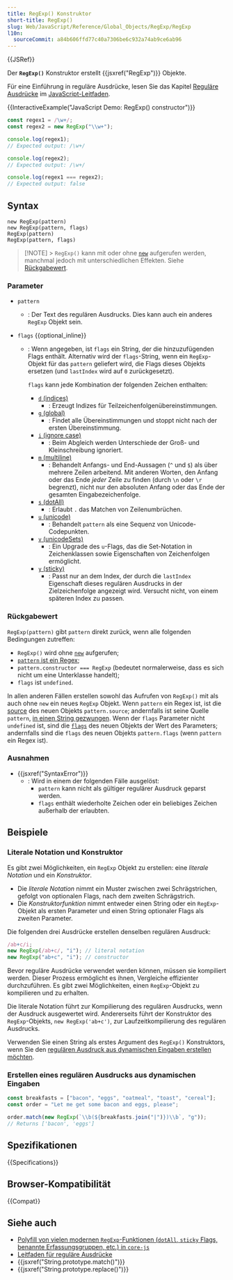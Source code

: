 ```yaml
---
title: RegExp() Konstruktor
short-title: RegExp()
slug: Web/JavaScript/Reference/Global_Objects/RegExp/RegExp
l10n:
  sourceCommit: a84b606ffd77c40a7306be6c932a74ab9ce6ab96
---
```


{{JSRef}}

Der **`RegExp()`** Konstruktor erstellt {{jsxref("RegExp")}} Objekte.

Für eine Einführung in reguläre Ausdrücke, lesen Sie das Kapitel [Reguläre Ausdrücke](/de/docs/Web/JavaScript/Guide/Regular_expressions) im [JavaScript-Leitfaden](/de/docs/Web/JavaScript/Guide).

{{InteractiveExample("JavaScript Demo: RegExp() constructor")}}

```js interactive-example
const regex1 = /\w+/;
const regex2 = new RegExp("\\w+");

console.log(regex1);
// Expected output: /\w+/

console.log(regex2);
// Expected output: /\w+/

console.log(regex1 === regex2);
// Expected output: false
```

## Syntax

```js-nolint
new RegExp(pattern)
new RegExp(pattern, flags)
RegExp(pattern)
RegExp(pattern, flags)
```

> [!NOTE] > `RegExp()` kann mit oder ohne [`new`](/de/docs/Web/JavaScript/Reference/Operators/new) aufgerufen werden, manchmal jedoch mit unterschiedlichen Effekten. Siehe [Rückgabewert](#rückgabewert).

### Parameter

- `pattern`

  - : Der Text des regulären Ausdrucks. Dies kann auch ein anderes `RegExp` Objekt sein.

- `flags` {{optional_inline}}

  - : Wenn angegeben, ist `flags` ein String, der die hinzuzufügenden Flags enthält. Alternativ wird der `flags`-String, wenn ein `RegExp`-Objekt für das `pattern` geliefert wird, die Flags dieses Objekts ersetzen (und `lastIndex` wird auf `0` zurückgesetzt).

    `flags` kann jede Kombination der folgenden Zeichen enthalten:

    - [`d` (indices)](/de/docs/Web/JavaScript/Reference/Global_Objects/RegExp/hasIndices)
      - : Erzeugt Indizes für Teilzeichenfolgenübereinstimmungen.
    - [`g` (global)](/de/docs/Web/JavaScript/Reference/Global_Objects/RegExp/global)
      - : Findet alle Übereinstimmungen und stoppt nicht nach der ersten Übereinstimmung.
    - [`i` (ignore case)](/de/docs/Web/JavaScript/Reference/Global_Objects/RegExp/ignoreCase)
      - : Beim Abgleich werden Unterschiede der Groß- und Kleinschreibung ignoriert.
    - [`m` (multiline)](/de/docs/Web/JavaScript/Reference/Global_Objects/RegExp/multiline)
      - : Behandelt Anfangs- und End-Aussagen (`^` und `$`) als über mehrere Zeilen arbeitend. Mit anderen Worten, den Anfang oder das Ende _jeder_ Zeile zu finden (durch `\n` oder `\r` begrenzt), nicht nur den absoluten Anfang oder das Ende der gesamten Eingabezeichenfolge.
    - [`s` (dotAll)](/de/docs/Web/JavaScript/Reference/Global_Objects/RegExp/dotAll)
      - : Erlaubt `.` das Matchen von Zeilenumbrüchen.
    - [`u` (unicode)](/de/docs/Web/JavaScript/Reference/Global_Objects/RegExp/unicode)
      - : Behandelt `pattern` als eine Sequenz von Unicode-Codepunkten.
    - [`v` (unicodeSets)](/de/docs/Web/JavaScript/Reference/Global_Objects/RegExp/unicodeSets)
      - : Ein Upgrade des `u`-Flags, das die Set-Notation in Zeichenklassen sowie Eigenschaften von Zeichenfolgen ermöglicht.
    - [`y` (sticky)](/de/docs/Web/JavaScript/Reference/Global_Objects/RegExp/sticky)
      - : Passt nur an dem Index, der durch die `lastIndex` Eigenschaft dieses regulären Ausdrucks in der Zielzeichenfolge angezeigt wird. Versucht nicht, von einem späteren Index zu passen.

### Rückgabewert

`RegExp(pattern)` gibt `pattern` direkt zurück, wenn alle folgenden Bedingungen zutreffen:

- `RegExp()` wird ohne [`new`](/de/docs/Web/JavaScript/Reference/Operators/new) aufgerufen;
- [`pattern` ist ein Regex](/de/docs/Web/JavaScript/Reference/Global_Objects/RegExp#special_handling_for_regexes);
- `pattern.constructor === RegExp` (bedeutet normalerweise, dass es sich nicht um eine Unterklasse handelt);
- `flags` ist `undefined`.

In allen anderen Fällen erstellen sowohl das Aufrufen von `RegExp()` mit als auch ohne `new` ein neues `RegExp` Objekt. Wenn `pattern` ein Regex ist, ist die [source](/de/docs/Web/JavaScript/Reference/Global_Objects/RegExp/source) des neuen Objekts `pattern.source`; andernfalls ist seine Quelle `pattern`, [in einen String gezwungen](/de/docs/Web/JavaScript/Reference/Global_Objects/String#string_coercion). Wenn der `flags` Parameter nicht `undefined` ist, sind die [`flags`](/de/docs/Web/JavaScript/Reference/Global_Objects/RegExp/flags) des neuen Objekts der Wert des Parameters; andernfalls sind die `flags` des neuen Objekts `pattern.flags` (wenn `pattern` ein Regex ist).

### Ausnahmen

- {{jsxref("SyntaxError")}}
  - : Wird in einem der folgenden Fälle ausgelöst:
    - `pattern` kann nicht als gültiger regulärer Ausdruck geparst werden.
    - `flags` enthält wiederholte Zeichen oder ein beliebiges Zeichen außerhalb der erlaubten.

## Beispiele

### Literale Notation und Konstruktor

Es gibt zwei Möglichkeiten, ein `RegExp` Objekt zu erstellen: eine _literale Notation_ und ein _Konstruktor_.

- Die _literale Notation_ nimmt ein Muster zwischen zwei Schrägstrichen, gefolgt von optionalen Flags, nach dem zweiten Schrägstrich.
- Die _Konstruktorfunktion_ nimmt entweder einen String oder ein `RegExp`-Objekt als ersten Parameter und einen String optionaler Flags als zweiten Parameter.

Die folgenden drei Ausdrücke erstellen denselben regulären Ausdruck:

```js
/ab+c/i;
new RegExp(/ab+c/, "i"); // literal notation
new RegExp("ab+c", "i"); // constructor
```

Bevor reguläre Ausdrücke verwendet werden können, müssen sie kompiliert werden. Dieser Prozess ermöglicht es ihnen, Vergleiche effizienter durchzuführen. Es gibt zwei Möglichkeiten, einen `RegExp`-Objekt zu kompilieren und zu erhalten.

Die literale Notation führt zur Kompilierung des regulären Ausdrucks, wenn der Ausdruck ausgewertet wird. Andererseits führt der Konstruktor des `RegExp`-Objekts, `new RegExp('ab+c')`, zur Laufzeitkompilierung des regulären Ausdrucks.

Verwenden Sie einen String als erstes Argument des `RegExp()` Konstruktors, wenn Sie den [regulären Ausdruck aus dynamischen Eingaben erstellen möchten](#erstellen_eines_regulären_ausdrucks_aus_dynamischen_eingaben).

### Erstellen eines regulären Ausdrucks aus dynamischen Eingaben

```js
const breakfasts = ["bacon", "eggs", "oatmeal", "toast", "cereal"];
const order = "Let me get some bacon and eggs, please";

order.match(new RegExp(`\\b(${breakfasts.join("|")})\\b`, "g"));
// Returns ['bacon', 'eggs']
```

## Spezifikationen

{{Specifications}}

## Browser-Kompatibilität

{{Compat}}

## Siehe auch

- [Polyfill von vielen modernen `RegExp`-Funktionen (`dotAll`, `sticky` Flags, benannte Erfassungsgruppen, etc.) in `core-js`](https://github.com/zloirock/core-js#ecmascript-string-and-regexp)
- [Leitfaden für reguläre Ausdrücke](/de/docs/Web/JavaScript/Guide/Regular_expressions)
- {{jsxref("String.prototype.match()")}}
- {{jsxref("String.prototype.replace()")}}
